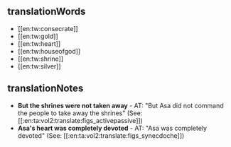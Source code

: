 ## translationWords

* [[en:tw:consecrate]]
* [[en:tw:gold]]
* [[en:tw:heart]]
* [[en:tw:houseofgod]]
* [[en:tw:shrine]]
* [[en:tw:silver]]

## translationNotes

* **But the shrines were not taken away** - AT: "But Asa did not command the people to take away the shrines" (See: [[:en:ta:vol2:translate:figs_activepassive]])
* **Asa's heart was completely devoted** - AT: "Asa was completely devoted" (See: [[:en:ta:vol2:translate:figs_synecdoche]])
